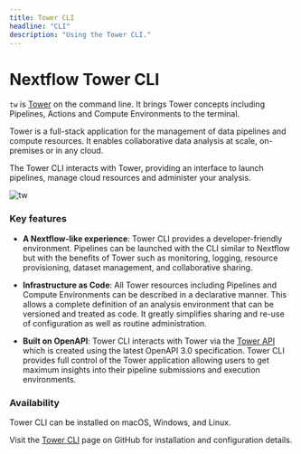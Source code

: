 ```yaml
---
title: Tower CLI
headline: "CLI"
description: "Using the Tower CLI."
---
```


# Nextflow Tower CLI

`tw` is [Tower](https://tower.nf/) on the command line. It brings Tower concepts including Pipelines, Actions and Compute Environments to the terminal.

Tower is a full-stack application for the management of data pipelines and compute resources. It enables collaborative data analysis at scale, on-premises or in any cloud.

The Tower CLI interacts with Tower, providing an interface to launch pipelines, manage cloud resources and administer your analysis.

![tw](_images/tw_cli.png)

### Key features

- **A Nextflow-like experience**: Tower CLI provides a developer-friendly environment. Pipelines can be launched with the CLI similar to Nextflow but with the benefits of Tower such as monitoring, logging, resource provisioning, dataset management, and collaborative sharing.

- **Infrastructure as Code**: All Tower resources including Pipelines and Compute Environments can be described in a declarative manner. This allows a complete definition of an analysis environment that can be versioned and treated as code. It greatly simplifies sharing and re-use of configuration as well as routine administration.

- **Built on OpenAPI**: Tower CLI interacts with Tower via the [Tower API](./api/overview.md) which is created using the latest OpenAPI 3.0 specification. Tower CLI provides full control of the Tower application allowing users to get maximum insights into their pipeline submissions and execution environments.

### Availability

Tower CLI can be installed on macOS, Windows, and Linux.

Visit the [Tower CLI](https://github.com/seqeralabs/tower-cli/) page on GitHub for installation and configuration details.
